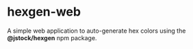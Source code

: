 # hexgen-web

A simple web application to auto-generate hex colors using the **@jstock/hexgen** npm package.
